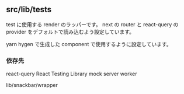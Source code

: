 ## src/lib/tests

test に使用する render のラッパーです。
next の router と react-query の provider をデフォルトで読み込むよう設定しています。

yarn hygen で生成した component で使用するように設定しています。

### 依存先

react-query
React Testing Library
mock server worker

lib/snackbar/wrapper
